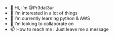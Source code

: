 - 👋 Hi, I’m @Pr3dat3ur
- 👀 I’m interested in a lot of things
- 🌱 I’m currently learning python & AWS
- 💞️ I’m looking to collaborate on 
- 📫 How to reach me : Just leave me a message

<!---
Pr3dat3ur/Pr3dat3ur is a ✨ special ✨ repository because its `README.md` (this file) appears on your GitHub profile.
You can click the Preview link to take a look at your changes.
--->
